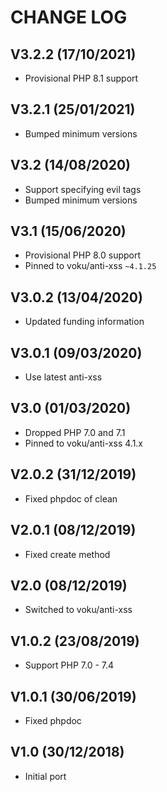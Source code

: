CHANGE LOG
==========


## V3.2.2 (17/10/2021)

* Provisional PHP 8.1 support


## V3.2.1 (25/01/2021)

* Bumped minimum versions


## V3.2 (14/08/2020)

* Support specifying evil tags
* Bumped minimum versions


## V3.1 (15/06/2020)

* Provisional PHP 8.0 support
* Pinned to voku/anti-xss `~4.1.25`


## V3.0.2 (13/04/2020)

* Updated funding information


## V3.0.1 (09/03/2020)

* Use latest anti-xss


## V3.0 (01/03/2020)

* Dropped PHP 7.0 and 7.1
* Pinned to voku/anti-xss 4.1.x


## V2.0.2 (31/12/2019)

* Fixed phpdoc of clean


## V2.0.1 (08/12/2019)

* Fixed create method


## V2.0 (08/12/2019)

* Switched to voku/anti-xss


## V1.0.2 (23/08/2019)

* Support PHP 7.0 - 7.4


## V1.0.1 (30/06/2019)

* Fixed phpdoc


## V1.0 (30/12/2018)

* Initial port
